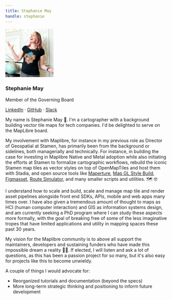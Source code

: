 ```yaml
---
title: Stephanie May
handle: stephanie
---
```


<div class="text-center mb-5">
    <img
        src="/img/avatars/avatar_stephanie.jpg"
        width="150"
        class="rounded-circle mt-3"
    />
    <h3 class="m-3">Stephanie May</h3>
    <p>Member of the Governing Board</p>
    <p><a href="https://www.linkedin.com/in/mizmay/">LinkedIn</a> · <a href="https://github.com/mizmay">GitHub</a> · <a href="https://osmus.slack.com/team/U501RP747">Slack</a>
</div>

My name is Stephanie May 👋. I'm a cartographer with a background building vector tile maps for tech companies. I'd be delighted to serve on the MapLibre board.

My involvement with Maplibre, for instance in my previous role as Director of Geospatial at Stamen, has primarily been from the background or sidelines, both managerially and technically. For instance, in building the case for investing in Maplibre Native and Metal adoption while also initiating the efforts at Stamen to formalize cartographic workflows, rebuild the iconic Stamen map tiles as vector styles on top of OpenMapTiles and host them with Stadia, and open source tools like [Maperture](https://github.com/stamen/maperture), [Map GL Style Build](https://github.com/stamen/map-gl-style-build), [Figmasset](https://github.com/stamen/figmasset), [Route Simulator](https://github.com/stamen/map-asset-route-simulator), and many smaller scripts and utilities. 🗺️ 🤓 

I understand how to scale and build, scale and manage map tile and render asset pipelines alongside front end SDKs, APIs, mobile and web apps many times over. I have also given a tremendous amount of thought to maps as HCI (human computer interaction) and GIS as information systems design, and am currently seeking a PhD program where I can study these aspects more formally, with the goal of breaking free of some of the less imaginative tropes that have limited applications and utility in mapping spaces these past 30 years.

My vision for the Maplibre community is to above all support the maintainers, developers and sustaining funders who have made this impossible dream a reality 👏😸. If elected, I will listen and ask a lot of questions, as this has been a passion project for so many, but it's also easy for projects like this to become unwieldy.

A couple of things I would advocate for:
- Reorganized tutorials and documentation (beyond the specs) 
- More long-term strategic thinking and positioning to inform future development

